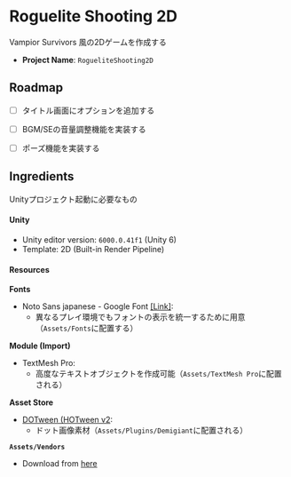 # Roguelite Shooting 2D

Vampior Survivors 風の2Dゲームを作成する

- **Project Name**: `RogueliteShooting2D`

## Roadmap

- [ ] タイトル画面にオプションを追加する
- [ ] BGM/SEの音量調整機能を実装する
- [ ] ポーズ機能を実装する


## Ingredients

Unityプロジェクト起動に必要なもの


#### Unity

- Unity editor version: `6000.0.41f1` (Unity 6)
- Template: 2D (Built-in Render Pipeline)


#### Resources

**Fonts**

- Noto Sans japanese - Google Font [[Link]](https://fonts.google.com/noto/specimen/Noto+Sans+JP?subset=japanese&query=Noto+Sans+Japanese&noto.script=Hira):
  - 異なるプレイ環境でもフォントの表示を統一するために用意（`Assets/Fonts`に配置する）


**Module (Import)**

- TextMesh Pro:
  - 高度なテキストオブジェクトを作成可能（`Assets/TextMesh Pro`に配置される）


**Asset Store**

- [DOTween (HOTween v2](https://assetstore.unity.com/packages/tools/animation/dotween-hotween-v2-27676):
  - ドット画像素材（`Assets/Plugins/Demigiant`に配置される）


**`Assets/Vendors`**

- Download from [here](./#)  <!-- WIP -->

